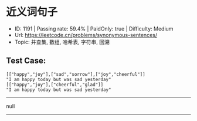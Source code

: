 # 近义词句子                                                         

* ID: 1191    | Passing rate: 59.4% | PaidOnly: true   | Difficulty: Medium
* Url: https://leetcode.cn/problems/synonymous-sentences/
* Topic: 并查集, 数组, 哈希表, 字符串, 回溯

## Test Case:

```
[["happy","joy"],["sad","sorrow"],["joy","cheerful"]]
"I am happy today but was sad yesterday"
[["happy","joy"],["cheerful","glad"]]
"I am happy today but was sad yesterday"
```

---

null

---